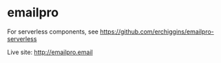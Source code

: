 # emailpro

For serverless components, see https://github.com/erchiggins/emailpro-serverless

Live site: http://emailpro.email
